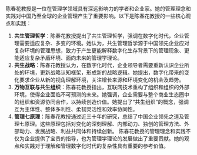 陈春花教授是一位在管理学领域具有深远影响力的学者和企业家。她的管理理念和实践对中国乃至全球的企业管理产生了重要影响。以下是陈春花教授的一些核心观点和实践：
1. **共生管理哲学**：陈春花教授提出了共生管理哲学，强调在数字化时代，企业管理需要适应复杂、多变的环境。她认为，共生管理哲学源于中国领先企业应对复杂环境的管理思想，致力于产生更能解释数字化生存背景下的管理现象、更能适应复杂矛盾环境、面向未来的管理学理论。
2. **共生战略**：陈春花教授认为，在数字化时代，企业领导者需要重新认识企业所处的环境，更新战略认知框架，形成新的战略逻辑。她提出，数字化带来的变化要求企业从新的视角理解环境，关注增长来源和环境变化的机会及趋势。
3. **万物互联与共生组织**：陈春花教授指出，互联网技术重构了组织和组织的外部环境，使得企业面临不可预测的未来。她强调，企业需要与整个商业生态圈中的组织和资源协同合作，以持续创造价值。她提出了“共生组织”的概念，强调互为主体性、整体多利性、柔韧灵活性和效率协同性。
4. **管理七原理**：陈春花教授通过近三十年的研究，总结了中国企业领先之道及管理七原理。这些原理包括对变化的深刻理解、内部动力、独创的管理方法、外部动力、发展战略、利益共同体和持续创新。
陈春花教授的管理理念和实践不仅为企业提供了宝贵的指导，也为管理学理论的发展做出了重要贡献。她的观点和实践对于理解和管理数字化时代的复杂性具有重要的参考价值。
